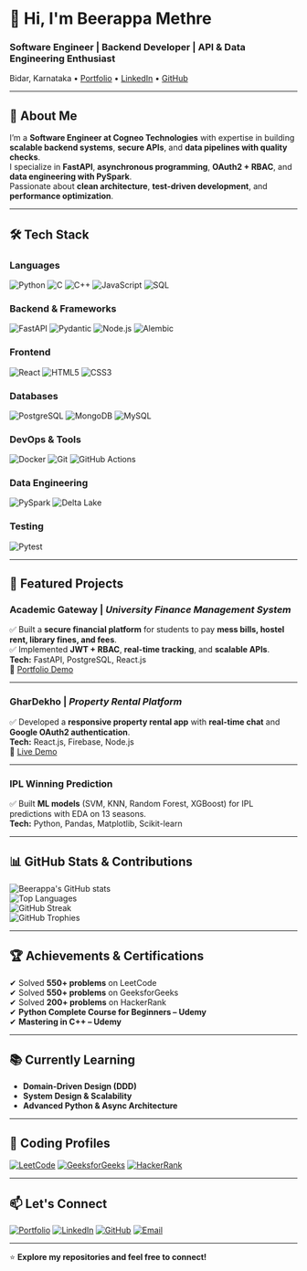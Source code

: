 # 👋 Hi, I'm Beerappa Methre  

### **Software Engineer | Backend Developer | API & Data Engineering Enthusiast**  
Bidar, Karnataka • [Portfolio](https://portfolio-8cqz.onrender.com/) • [LinkedIn](https://www.linkedin.com/in/beerappa/) • [GitHub](https://github.com/beerappametre)  

---

## 🔹 About Me
I’m a **Software Engineer at Cogneo Technologies** with expertise in building **scalable backend systems**, **secure APIs**, and **data pipelines with quality checks**.  
I specialize in **FastAPI**, **asynchronous programming**, **OAuth2 + RBAC**, and **data engineering with PySpark**.  
Passionate about **clean architecture**, **test-driven development**, and **performance optimization**.  

---

## 🛠 Tech Stack

### **Languages**
![Python](https://img.shields.io/badge/Python-3776AB?style=for-the-badge&logo=python&logoColor=white)
![C](https://img.shields.io/badge/C-A8B9CC?style=for-the-badge&logo=c&logoColor=white)
![C++](https://img.shields.io/badge/C++-00599C?style=for-the-badge&logo=cplusplus&logoColor=white)
![JavaScript](https://img.shields.io/badge/JavaScript-F7DF1E?style=for-the-badge&logo=javascript&logoColor=black)
![SQL](https://img.shields.io/badge/SQL-336791?style=for-the-badge&logo=postgresql&logoColor=white)

### **Backend & Frameworks**
![FastAPI](https://img.shields.io/badge/FastAPI-009688?style=for-the-badge&logo=fastapi&logoColor=white)
![Pydantic](https://img.shields.io/badge/Pydantic-E92063?style=for-the-badge&logo=pydantic&logoColor=white)
![Node.js](https://img.shields.io/badge/Node.js-339933?style=for-the-badge&logo=node.js&logoColor=white)
![Alembic](https://img.shields.io/badge/Alembic-000000?style=for-the-badge)

### **Frontend**
![React](https://img.shields.io/badge/React-20232A?style=for-the-badge&logo=react&logoColor=61DAFB)
![HTML5](https://img.shields.io/badge/HTML5-E34F26?style=for-the-badge&logo=html5&logoColor=white)
![CSS3](https://img.shields.io/badge/CSS3-1572B6?style=for-the-badge&logo=css3&logoColor=white)

### **Databases**
![PostgreSQL](https://img.shields.io/badge/PostgreSQL-316192?style=for-the-badge&logo=postgresql&logoColor=white)
![MongoDB](https://img.shields.io/badge/MongoDB-47A248?style=for-the-badge&logo=mongodb&logoColor=white)
![MySQL](https://img.shields.io/badge/MySQL-005C84?style=for-the-badge&logo=mysql&logoColor=white)

### **DevOps & Tools**
![Docker](https://img.shields.io/badge/Docker-2496ED?style=for-the-badge&logo=docker&logoColor=white)
![Git](https://img.shields.io/badge/Git-F05032?style=for-the-badge&logo=git&logoColor=white)
![GitHub Actions](https://img.shields.io/badge/GitHub_Actions-2088FF?style=for-the-badge&logo=github-actions&logoColor=white)

### **Data Engineering**
![PySpark](https://img.shields.io/badge/PySpark-E25A1C?style=for-the-badge&logo=apachespark&logoColor=white)
![Delta Lake](https://img.shields.io/badge/Delta%20Lake-FF6F00?style=for-the-badge)

### **Testing**
![Pytest](https://img.shields.io/badge/Pytest-0A9EDC?style=for-the-badge&logo=pytest&logoColor=white)

---

## 📌 Featured Projects

### **Academic Gateway** | *University Finance Management System*  
✅ Built a **secure financial platform** for students to pay **mess bills, hostel rent, library fines, and fees**.  
✅ Implemented **JWT + RBAC**, **real-time tracking**, and **scalable APIs**.  
**Tech:** FastAPI, PostgreSQL, React.js  
🔗 [Portfolio Demo](https://portfolio-8cqz.onrender.com/)  

---

### **GharDekho** | *Property Rental Platform*  
✅ Developed a **responsive property rental app** with **real-time chat** and **Google OAuth2 authentication**.  
**Tech:** React.js, Firebase, Node.js  
🔗 [Live Demo](https://ghardekho.netlify.app/)  

---

### **IPL Winning Prediction**  
✅ Built **ML models** (SVM, KNN, Random Forest, XGBoost) for IPL predictions with EDA on 13 seasons.  
**Tech:** Python, Pandas, Matplotlib, Scikit-learn  

---

## 📊 GitHub Stats & Contributions
![Beerappa's GitHub stats](https://github-readme-stats.vercel.app/api?username=beerappametre&show_icons=true&theme=default)  
![Top Languages](https://github-readme-stats.vercel.app/api/top-langs/?username=beerappametre&layout=compact&theme=default)  
![GitHub Streak](https://github-readme-streak-stats.herokuapp.com/?user=beerappametre&theme=default)  
![GitHub Trophies](https://github-profile-trophy.vercel.app/?username=beerappametre&theme=flat&no-frame=true&margin-w=10)  

---

## 🏆 Achievements & Certifications
✔ Solved **550+ problems** on LeetCode  
✔ Solved **550+ problems** on GeeksforGeeks  
✔ Solved **200+ problems** on HackerRank  
✔ **Python Complete Course for Beginners – Udemy**  
✔ **Mastering in C++ – Udemy**  

---

## 📚 Currently Learning
- **Domain-Driven Design (DDD)**  
- **System Design & Scalability**  
- **Advanced Python & Async Architecture**  

---

## 🔗 Coding Profiles
[![LeetCode](https://img.shields.io/badge/LeetCode-FFA116?style=for-the-badge&logo=leetcode&logoColor=white)](https://leetcode.com/)
[![GeeksforGeeks](https://img.shields.io/badge/GeeksforGeeks-0F9D58?style=for-the-badge&logo=geeksforgeeks&logoColor=white)](https://auth.geeksforgeeks.org/user/beerappametre05/)
[![HackerRank](https://img.shields.io/badge/HackerRank-2EC866?style=for-the-badge&logo=hackerrank&logoColor=white)](https://www.hackerrank.com/)

---

## 📫 Let's Connect
[![Portfolio](https://img.shields.io/badge/Portfolio-000000?style=for-the-badge&logo=About.me&logoColor=white)](https://portfolio-8cqz.onrender.com/)
[![LinkedIn](https://img.shields.io/badge/LinkedIn-0077B5?style=for-the-badge&logo=linkedin&logoColor=white)](https://www.linkedin.com/in/beerappa/)
[![GitHub](https://img.shields.io/badge/GitHub-181717?style=for-the-badge&logo=github&logoColor=white)](https://github.com/beerappametre)
[![Email](https://img.shields.io/badge/Email-D14836?style=for-the-badge&logo=gmail&logoColor=white)](mailto:beerappametre05@gmail.com)

---
⭐ **Explore my repositories and feel free to connect!**
